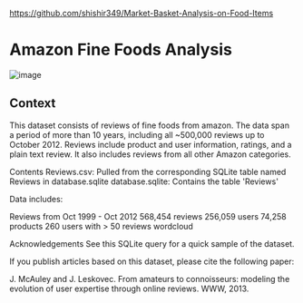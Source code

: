 https://github.com/shishir349/Market-Basket-Analysis-on-Food-Items

# Amazon Fine Foods Analysis 

![image](https://miro.medium.com/max/1024/1*e6q-XsCysAkhsysVXwCqOw.jpeg)

## Context
This dataset consists of reviews of fine foods from amazon. The data span a period of more than 10 years, including all ~500,000 reviews up to October 2012. Reviews include product and user information, ratings, and a plain text review. It also includes reviews from all other Amazon categories.

Contents
Reviews.csv: Pulled from the corresponding SQLite table named Reviews in database.sqlite
database.sqlite: Contains the table 'Reviews'

Data includes:

Reviews from Oct 1999 - Oct 2012
568,454 reviews
256,059 users
74,258 products
260 users with > 50 reviews
wordcloud

Acknowledgements
See this SQLite query for a quick sample of the dataset.

If you publish articles based on this dataset, please cite the following paper:

J. McAuley and J. Leskovec. From amateurs to connoisseurs: modeling the evolution of user expertise through online reviews. WWW, 2013.

